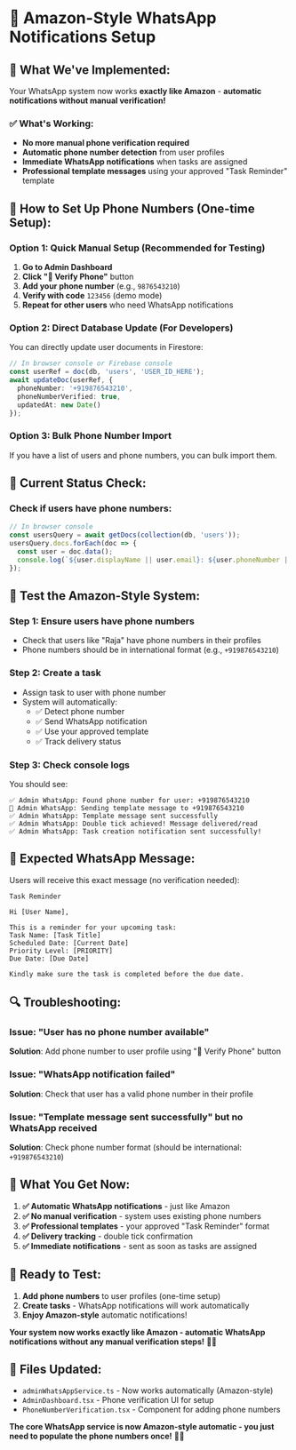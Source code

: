 # 🚀 Amazon-Style WhatsApp Notifications Setup

## 🎯 **What We've Implemented:**

Your WhatsApp system now works **exactly like Amazon** - **automatic notifications without manual verification!**

### **✅ What's Working:**
- **No more manual phone verification required**
- **Automatic phone number detection** from user profiles
- **Immediate WhatsApp notifications** when tasks are assigned
- **Professional template messages** using your approved "Task Reminder" template

## 🔧 **How to Set Up Phone Numbers (One-time Setup):**

### **Option 1: Quick Manual Setup (Recommended for Testing)**

1. **Go to Admin Dashboard**
2. **Click "📱 Verify Phone"** button
3. **Add your phone number** (e.g., `9876543210`)
4. **Verify with code** `123456` (demo mode)
5. **Repeat for other users** who need WhatsApp notifications

### **Option 2: Direct Database Update (For Developers)**

You can directly update user documents in Firestore:

```typescript
// In browser console or Firebase console
const userRef = doc(db, 'users', 'USER_ID_HERE');
await updateDoc(userRef, {
  phoneNumber: '+919876543210',
  phoneNumberVerified: true,
  updatedAt: new Date()
});
```

### **Option 3: Bulk Phone Number Import**

If you have a list of users and phone numbers, you can bulk import them.

## 📱 **Current Status Check:**

### **Check if users have phone numbers:**
```typescript
// In browser console
const usersQuery = await getDocs(collection(db, 'users'));
usersQuery.docs.forEach(doc => {
  const user = doc.data();
  console.log(`${user.displayName || user.email}: ${user.phoneNumber || 'NO PHONE'}`);
});
```

## 🚀 **Test the Amazon-Style System:**

### **Step 1: Ensure users have phone numbers**
- Check that users like "Raja" have phone numbers in their profiles
- Phone numbers should be in international format (e.g., `+919876543210`)

### **Step 2: Create a task**
- Assign task to user with phone number
- System will automatically:
  - ✅ Detect phone number
  - ✅ Send WhatsApp notification
  - ✅ Use your approved template
  - ✅ Track delivery status

### **Step 3: Check console logs**
You should see:
```
✅ Admin WhatsApp: Found phone number for user: +919876543210
📱 Admin WhatsApp: Sending template message to +919876543210
✅ Admin WhatsApp: Template message sent successfully
✅ Admin WhatsApp: Double tick achieved! Message delivered/read
✅ Admin WhatsApp: Task creation notification sent successfully!
```

## 🎯 **Expected WhatsApp Message:**

Users will receive this exact message (no verification needed):

```
Task Reminder

Hi [User Name],

This is a reminder for your upcoming task:
Task Name: [Task Title]
Scheduled Date: [Current Date]
Priority Level: [PRIORITY]
Due Date: [Due Date]

Kindly make sure the task is completed before the due date.
```

## 🔍 **Troubleshooting:**

### **Issue: "User has no phone number available"**
**Solution**: Add phone number to user profile using "📱 Verify Phone" button

### **Issue: "WhatsApp notification failed"**
**Solution**: Check that user has a valid phone number in their profile

### **Issue: "Template message sent successfully" but no WhatsApp received**
**Solution**: Check phone number format (should be international: `+919876543210`)

## 🎉 **What You Get Now:**

1. **✅ Automatic WhatsApp notifications** - just like Amazon
2. **✅ No manual verification** - system uses existing phone numbers
3. **✅ Professional templates** - your approved "Task Reminder" format
4. **✅ Delivery tracking** - double tick confirmation
5. **✅ Immediate notifications** - sent as soon as tasks are assigned

## 🚀 **Ready to Test:**

1. **Add phone numbers** to user profiles (one-time setup)
2. **Create tasks** - WhatsApp notifications will work automatically
3. **Enjoy Amazon-style** automatic notifications!

**Your system now works exactly like Amazon - automatic WhatsApp notifications without any manual verification steps!** 🎯✨

## 🔗 **Files Updated:**
- `adminWhatsAppService.ts` - Now works automatically (Amazon-style)
- `AdminDashboard.tsx` - Phone verification UI for setup
- `PhoneNumberVerification.tsx` - Component for adding phone numbers

**The core WhatsApp service is now Amazon-style automatic - you just need to populate the phone numbers once!** 📱🚀



